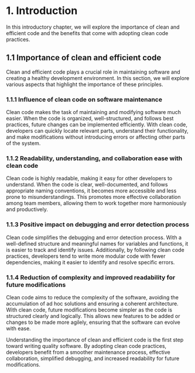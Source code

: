 # 1. Introduction

In this introductory chapter, we will explore the importance of clean and efficient code and the benefits that come with adopting clean code practices.

## 1.1 Importance of clean and efficient code

Clean and efficient code plays a crucial role in maintaining software and creating a healthy development environment. In this section, we will explore various aspects that highlight the importance of these principles.

### 1.1.1 Influence of clean code on software maintenance

Clean code makes the task of maintaining and modifying software much easier. When the code is organized, well-structured, and follows best practices, future changes can be implemented efficiently. With clean code, developers can quickly locate relevant parts, understand their functionality, and make modifications without introducing errors or affecting other parts of the system.

### 1.1.2 Readability, understanding, and collaboration ease with clean code

Clean code is highly readable, making it easy for other developers to understand. When the code is clear, well-documented, and follows appropriate naming conventions, it becomes more accessible and less prone to misunderstandings. This promotes more effective collaboration among team members, allowing them to work together more harmoniously and productively.

### 1.1.3 Positive impact on debugging and error detection process

Clean code simplifies the debugging and error detection process. With a well-defined structure and meaningful names for variables and functions, it is easier to track and identify issues. Additionally, by following clean code practices, developers tend to write more modular code with fewer dependencies, making it easier to identify and resolve specific errors.

### 1.1.4 Reduction of complexity and improved readability for future modifications

Clean code aims to reduce the complexity of the software, avoiding the accumulation of ad hoc solutions and ensuring a coherent architecture. With clean code, future modifications become simpler as the code is structured clearly and logically. This allows new features to be added or changes to be made more agilely, ensuring that the software can evolve with ease.

Understanding the importance of clean and efficient code is the first step toward writing quality software. By adopting clean code practices, developers benefit from a smoother maintenance process, effective collaboration, simplified debugging, and increased readability for future modifications.